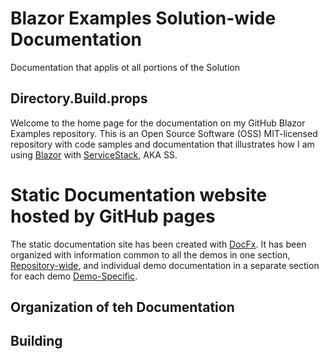 # Blazor Examples Solution-wide Documentation 
Documentation that applis ot all portions of the Solution

## Directory.Build.props
Welcome to the home page for the documentation on my GitHub Blazor Examples repository. This is an Open Source Software (OSS) MIT-licensed repository with code samples and documentation that illustrates how I am using [Blazor](https://github.com/aspnet/Blazor) with [ServiceStack](https://servicestack.net/), AKA SS.

# Static Documentation website hosted by GitHub pages
The static documentation site has been created with [DocFx](https://dotnet.github.io/docfx/). It has been organized with information common to all the demos in one section, [Repository-wide](/Articles/index.md), and individual demo documentation in a separate section for each demo [Demo-Specific](/Articles/Demos/index.md).

## Organization of teh Documentation

## Building
